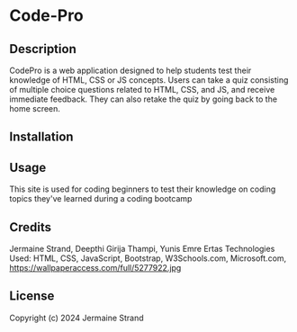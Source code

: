 # Code-Pro


## Description
CodePro is a web application designed to help students test their knowledge of HTML, CSS or JS concepts. Users can take a quiz consisting of  multiple choice questions related to HTML, CSS, and JS, and receive immediate feedback. They can also retake the quiz by going back to the home screen.

## Installation


## Usage
This site is used for coding beginners to test their knowledge on coding topics they've learned during a coding bootcamp

## Credits
Jermaine Strand, Deepthi Girija Thampi, Yunis Emre Ertas
Technologies Used: HTML, CSS, JavaScript, Bootstrap, W3Schools.com, Microsoft.com, https://wallpaperaccess.com/full/5277922.jpg

## License
Copyright (c) 2024 Jermaine Strand

